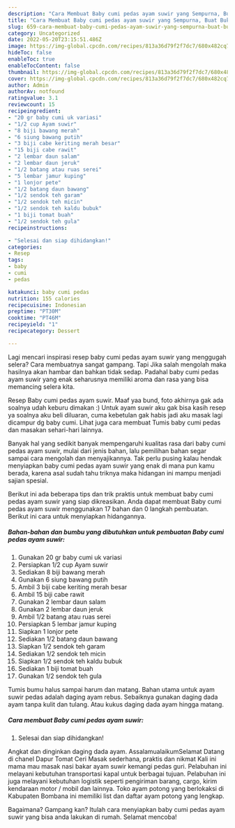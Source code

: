 ```yaml
---
description: "Cara Membuat Baby cumi pedas ayam suwir yang Sempurna, Buat Buka Puasa Bisa Manjain Lidah"
title: "Cara Membuat Baby cumi pedas ayam suwir yang Sempurna, Buat Buka Puasa Bisa Manjain Lidah"
slug: 659-cara-membuat-baby-cumi-pedas-ayam-suwir-yang-sempurna-buat-buka-puasa-bisa-manjain-lidah
category: Uncategorized
date: 2022-05-20T23:15:51.486Z
image: https://img-global.cpcdn.com/recipes/813a36d79f2f7dc7/680x482cq70/baby-cumi-pedas-ayam-suwir-foto-resep-utama.jpg
hideToc: false
enableToc: true
enableTocContent: false
thumbnail: https://img-global.cpcdn.com/recipes/813a36d79f2f7dc7/680x482cq70/baby-cumi-pedas-ayam-suwir-foto-resep-utama.jpg
cover: https://img-global.cpcdn.com/recipes/813a36d79f2f7dc7/680x482cq70/baby-cumi-pedas-ayam-suwir-foto-resep-utama.jpg
author: Admin
authorAv: notfound
ratingvalue: 3.1
reviewcount: 15
recipeingredient:
- "20 gr baby cumi uk variasi"
- "1/2 cup Ayam suwir"
- "8 biji bawang merah"
- "6 siung bawang putih"
- "3 biji cabe keriting merah besar"
- "15 biji cabe rawit"
- "2 lembar daun salam"
- "2 lembar daun jeruk"
- "1/2 batang atau ruas serei"
- "5 lembar jamur kuping"
- "1 lonjor pete"
- "1/2 batang daun bawang"
- "1/2 sendok teh garam"
- "1/2 sendok teh micin"
- "1/2 sendok teh kaldu bubuk"
- "1 biji tomat buah"
- "1/2 sendok teh gula"
recipeinstructions:

- "Selesai dan siap dihidangkan!"
categories:
- Resep
tags:
- baby
- cumi
- pedas

katakunci: baby cumi pedas 
nutrition: 155 calories
recipecuisine: Indonesian
preptime: "PT30M"
cooktime: "PT46M"
recipeyield: "1"
recipecategory: Dessert

---
```



Lagi mencari inspirasi resep baby cumi pedas ayam suwir yang menggugah selera? Cara membuatnya sangat gampang. Tapi Jika salah mengolah maka hasilnya akan hambar dan bahkan tidak sedap. Padahal baby cumi pedas ayam suwir yang enak seharusnya memiliki aroma dan rasa yang bisa memancing selera kita.


Resep Baby cumi pedas ayam suwir. Maaf yaa bund, foto akhirnya gak ada soalnya udah keburu dimakan :) Untuk ayam suwir aku gak bisa kasih resep ya soalnya aku beli diluaran, cuma kebetulan gak habis jadi aku masak lagi dicampur dg baby cumi. Lihat juga cara membuat Tumis baby cumi pedas dan masakan sehari-hari lainnya.

Banyak hal yang sedikit banyak mempengaruhi kualitas rasa dari baby cumi pedas ayam suwir, mulai dari jenis bahan, lalu pemilihan bahan segar sampai cara mengolah dan menyajikannya. Tak perlu pusing kalau hendak menyiapkan baby cumi pedas ayam suwir yang enak di mana pun kamu berada, karena asal sudah tahu triknya maka hidangan ini mampu menjadi sajian spesial.


Berikut ini ada beberapa tips dan trik praktis untuk membuat baby cumi pedas ayam suwir yang siap dikreasikan. Anda dapat membuat Baby cumi pedas ayam suwir menggunakan 17 bahan dan 0 langkah pembuatan. Berikut ini cara untuk menyiapkan hidangannya.

<!--inarticleads1-->

##### Bahan-bahan dan bumbu yang dibutuhkan untuk pembuatan Baby cumi pedas ayam suwir:

1. Gunakan 20 gr baby cumi uk variasi
1. Persiapkan 1/2 cup Ayam suwir
1. Sediakan 8 biji bawang merah
1. Gunakan 6 siung bawang putih
1. Ambil 3 biji cabe keriting merah besar
1. Ambil 15 biji cabe rawit
1. Gunakan 2 lembar daun salam
1. Gunakan 2 lembar daun jeruk
1. Ambil 1/2 batang atau ruas serei
1. Persiapkan 5 lembar jamur kuping
1. Siapkan 1 lonjor pete
1. Sediakan 1/2 batang daun bawang
1. Siapkan 1/2 sendok teh garam
1. Sediakan 1/2 sendok teh micin
1. Siapkan 1/2 sendok teh kaldu bubuk
1. Sediakan 1 biji tomat buah
1. Gunakan 1/2 sendok teh gula


Tumis bumu halus sampai harum dan matang. Bahan utama untuk ayam suwir pedas adalah daging ayam rebus. Sebaiknya gunakan daging dada ayam tanpa kulit dan tulang. Atau kukus daging dada ayam hingga matang. 

<!--inarticleads2-->

##### Cara membuat Baby cumi pedas ayam suwir:


1. Selesai dan siap dihidangkan!

Angkat dan dinginkan daging dada ayam. AssalamualaikumSelamat Datang di chanel Dapur Tomat Ceri Masak sederhana, praktis dan nikmat Kali ini mama mau masak nasi bakar ayam suwir kemangi pedas guri. Pelabuhan ini melayani kebutuhan transportasi kapal untuk berbagai tujuan. Pelabuhan ini juga melayani kebutuhan logistik seperti pengiriman barang, cargo, kirim kendaraan motor / mobil dan lainnya. Toko ayam potong yang berlokaksi di Kabupaten Bombana ini memiliki list dan daftar ayam potong yang lengkap. 

Bagaimana? Gampang kan? Itulah cara menyiapkan baby cumi pedas ayam suwir yang bisa anda lakukan di rumah. Selamat mencoba!
